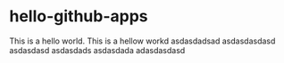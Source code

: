 # hello-github-apps
This is a hello world.
This is a hellow workd
asdasdadsad
asdasdasdasd
asdasdasd
asdasdads
asdasdada
adasdasdasd
